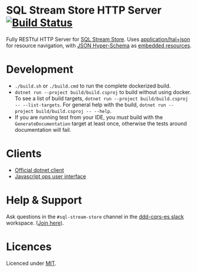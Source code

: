 # SQL Stream Store HTTP Server [![Build Status](https://github.com/SQLStreamStore/SQLStreamStore.Docker/workflows/Build/badge.svg)](https://github.com/SQLStreamStore/SQLStreamStore.Docker/actions?workflowID=Build)

Fully RESTful HTTP Server for [SQL Stream Store](https://github.com/SQLStreamStore/SQLStreamStore). Uses [application/hal+json](https://tools.ietf.org/html/draft-kelly-json-hal-08) for resource navigation, with [JSON Hyper-Schema](https://json-schema.org/latest/json-schema-hypermedia.html) as [embedded resources](https://tools.ietf.org/html/draft-kelly-json-hal-08#section-4.1.2).

# Development

- `./build.sh` or `./build.cmd` to run the complete dockerized build.
- `dotnet run --project build/build.csproj` to build without using docker.
To see a list of build targets, `dotnet run --project build/build.csproj -- --list-targets`.
For general help with the build, `dotnet run --project build/build.csproj -- --help`.
- If you are running test from your IDE, you _must_ build with the `GenerateDocumentation` target at least once, otherwise the tests around documentation will fail.

# Clients

- [Official dotnet client](https://github.com/SQLStreamStore/SQLStreamStore)
- [Javascript ops user interface](https://github.com/SQLStreamStore/sql-stream-store-browser)

# Help & Support

Ask questions in the `#sql-stream-store` channel in the [ddd-cqrs-es slack](https://ddd-cqrs-es.slack.com) workspace. ([Join here](https://ddd-cqrs-es.herokuapp.com/)).

# Licences

Licenced under [MIT](LICENSE).
